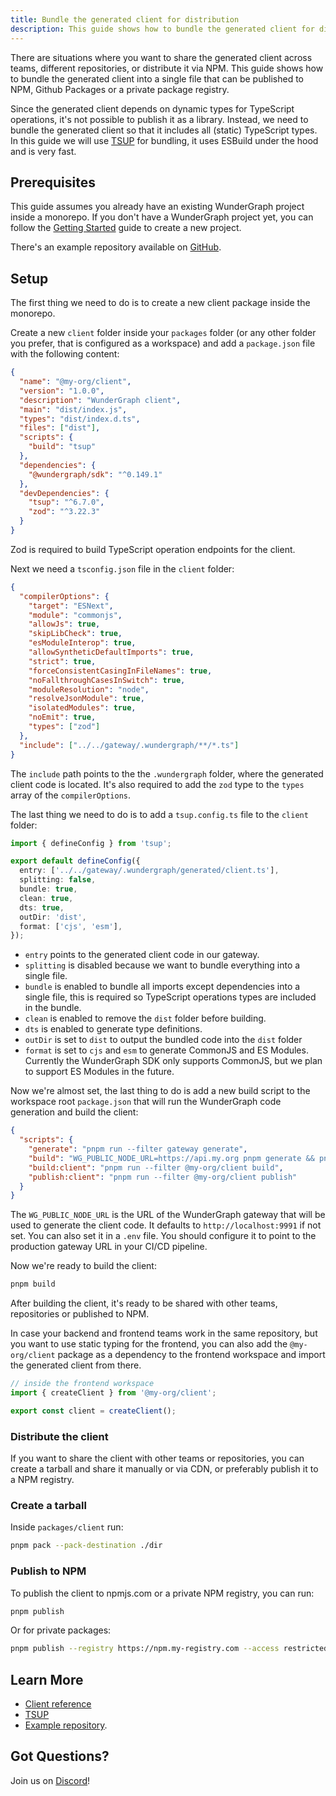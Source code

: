 ```yaml
---
title: Bundle the generated client for distribution
description: This guide shows how to bundle the generated client for distribution to other teams, repositories or NPM.
---
```


There are situations where you want to share the generated client across teams, different repositories, or distribute it via NPM. This guide shows how to bundle the generated client into a single file that can be published to NPM, Github Packages or a private package registry.

Since the generated client depends on dynamic types for TypeScript operations, it's not possible to publish it as a library. Instead, we need to bundle the generated client so that it includes all (static) TypeScript types. In this guide we will use [TSUP](https://tsup.egoist.dev/) for bundling, it uses ESBuild under the hood and is very fast.

## Prerequisites

This guide assumes you already have an existing WunderGraph project inside a monorepo. If you don't have a WunderGraph project yet, you can follow the [Getting Started](/docs/getting-started) guide to create a new project.

There's an example repository available on [GitHub](https://github.com/wundergraph/publish-client).

## Setup

The first thing we need to do is to create a new client package inside the monorepo.

Create a new `client` folder inside your `packages` folder (or any other folder you prefer, that is configured as a workspace) and add a `package.json` file with the following content:

```json
{
  "name": "@my-org/client",
  "version": "1.0.0",
  "description": "WunderGraph client",
  "main": "dist/index.js",
  "types": "dist/index.d.ts",
  "files": ["dist"],
  "scripts": {
    "build": "tsup"
  },
  "dependencies": {
    "@wundergraph/sdk": "^0.149.1"
  },
  "devDependencies": {
    "tsup": "^6.7.0",
    "zod": "^3.22.3"
  }
}
```

Zod is required to build TypeScript operation endpoints for the client.

Next we need a `tsconfig.json` file in the `client` folder:

```json
{
  "compilerOptions": {
    "target": "ESNext",
    "module": "commonjs",
    "allowJs": true,
    "skipLibCheck": true,
    "esModuleInterop": true,
    "allowSyntheticDefaultImports": true,
    "strict": true,
    "forceConsistentCasingInFileNames": true,
    "noFallthroughCasesInSwitch": true,
    "moduleResolution": "node",
    "resolveJsonModule": true,
    "isolatedModules": true,
    "noEmit": true,
    "types": ["zod"]
  },
  "include": ["../../gateway/.wundergraph/**/*.ts"]
}
```

The `include` path points to the the `.wundergraph` folder, where the generated client code is located. It's also required to add the `zod` type to the `types` array of the `compilerOptions`.

The last thing we need to do is to add a `tsup.config.ts` file to the `client` folder:

```ts
import { defineConfig } from 'tsup';

export default defineConfig({
  entry: ['../../gateway/.wundergraph/generated/client.ts'],
  splitting: false,
  bundle: true,
  clean: true,
  dts: true,
  outDir: 'dist',
  format: ['cjs', 'esm'],
});
```

- `entry` points to the generated client code in our gateway.
- `splitting` is disabled because we want to bundle everything into a single file.
- `bundle` is enabled to bundle all imports except dependencies into a single file, this is required so TypeScript operations types are included in the bundle.
- `clean` is enabled to remove the `dist` folder before building.
- `dts` is enabled to generate type definitions.
- `outDir` is set to `dist` to output the bundled code into the `dist` folder
- `format` is set to `cjs` and `esm` to generate CommonJS and ES Modules. Currently the WunderGraph SDK only supports CommonJS, but we plan to support ES Modules in the future.

Now we're almost set, the last thing to do is add a new build script to the workspace root `package.json` that will run the WunderGraph code generation and build the client:

```json
{
  "scripts": {
    "generate": "pnpm run --filter gateway generate",
    "build": "WG_PUBLIC_NODE_URL=https://api.my.org pnpm generate && pnpm build:client",
    "build:client": "pnpm run --filter @my-org/client build",
    "publish:client": "pnpm run --filter @my-org/client publish"
  }
}
```

The `WG_PUBLIC_NODE_URL` is the URL of the WunderGraph gateway that will be used to generate the client code. It defaults to `http://localhost:9991` if not set. You can also set it in a `.env` file. You should configure it to point to the production gateway URL in your CI/CD pipeline.

Now we're ready to build the client:

```bash
pnpm build
```

After building the client, it's ready to be shared with other teams, repositories or published to NPM.

In case your backend and frontend teams work in the same repository, but you want to use static typing for the frontend, you can also add the `@my-org/client` package as a dependency to the frontend workspace and import the generated client from there.

```ts
// inside the frontend workspace
import { createClient } from '@my-org/client';

export const client = createClient();
```

### Distribute the client

If you want to share the client with other teams or repositories, you can create a tarball and share it manually or via CDN, or preferably publish it to a NPM registry.

### Create a tarball

Inside `packages/client` run:

```bash
pnpm pack --pack-destination ./dir
```

### Publish to NPM

To publish the client to npmjs.com or a private NPM registry, you can run:

```bash
pnpm publish
```

Or for private packages:

```bash
pnpm publish --registry https://npm.my-registry.com --access restricted
```

## Learn More

- [Client reference](https://docs.wundergraph.com/docs/clients-reference/typescript-client)
- [TSUP](https://tsup.egoist.dev/)
- [Example repository](https://github.com/wundergraph/publish-client).

## Got Questions?

Join us on [Discord](https://wundergraph.com/discord)!
